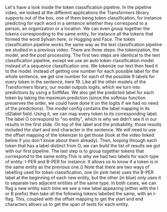 Let's have a look inside the token classification pipeline. In the pipeline video, we looked at the different applications the Transformers library supports out of the box, one of them being token classification, for instance predicting for each word in a sentence whether they correspond to a person, an organization or a location. We can even group together the tokens corresponding to the same entity, for instance all the tokens that formed the word Sylvain here, or Hugging and Face. The token classification pipeline works the same way as the text classification pipeline we studied in a previous video. There are three steps: the tokenization, the model, and the post processing. The first two steps are identical to the text classification pipeline, except we use an auto token classification model instead of a sequence classification one. We tokenize our text then feed it to the model. Instead of getting one number for each possible label for the whole sentence, we get one number for each of the possible 9 labels for every token in the sentence, here 19. Like all the other models of the Transformers library, our model outputs logits, which we turn into predictions by using a SoftMax. We also get the predicted label for each token by taking the maximum prediction (since the softmax function preserves the order, we could have done it on the logits if we had no need of the predictions). The model config contains the label mapping in its id2label field. Using it, we can map every token to its corresponding label. The label O correspond to "no entity", which is why we didn't see it in our results in the first slide. On top of the label and the probability, those results included the start and end character in the sentence. We will need to use the offset mapping of the tokenizer to get those (look at the video linked below if you don't know about them already). Then, looping through each token that has a label distinct from O, we can build the list of results we got with our first pipeline. The last step is to group together tokens that correspond to the same entity.This is why we had two labels for each type of entity: I-PER and B-PER for instance. It allows us to know if a token is in the same entity as the previous one.() Note that there are two ways of labelling used for token classification, one (in pink here) uses the B-PER label at the beginning of each new entity, but the other (in blue) only uses it to separate two adjacent entities of the same type. In both cases, we can flag a new entity each time we see a new label appearing (either with the I or B prefix) then take all the following tokens labelled the same, with an I-flag. This, coupled with the offset mapping to get the start and end characters allows us to get the span of texts for each entity.